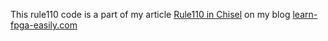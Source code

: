 This rule110 code is a part of my article [Rule110 in Chisel]() on my blog [learn-fpga-easily.com](https://learn-fpga-easily.com/)
